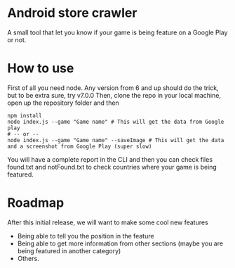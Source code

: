 # Android store crawler

A small tool that let you know if your game is being feature on a Google Play or not.

# How to use

First of all you need node. Any version from 6 and up should do the trick, but to be extra sure, try v7.0.0
Then, clone the repo in your local machine, open up the repository folder and then

    npm install
    node index.js --game "Game name" # This will get the data from Google play
    # -- or -- 
    node index.js --game "Game name" --saveImage # This will get the data and a screenshot from Google Play (super slow)

You will have a complete report in the CLI and then you can check files found.txt and notFound.txt to check countries where your game is being featured.

# Roadmap
After this initial release, we will want to make some cool new features
- Being able to tell you the position in the feature
- Being able to get more information from other sections (maybe you are being featured in another category)
- Others.
